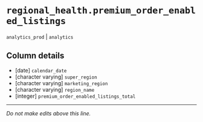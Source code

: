 # `regional_health.premium_order_enabled_listings`
`analytics_prod` | `analytics`

## Column details
* [date]      `calendar_date`
* [character varying] `super_region`
* [character varying] `marketing_region`
* [character varying] `region_name`
* [integer]   `premium_order_enabled_listings_total`

-------------------------------------------------------------------------------
*Do not make edits above this line.*
